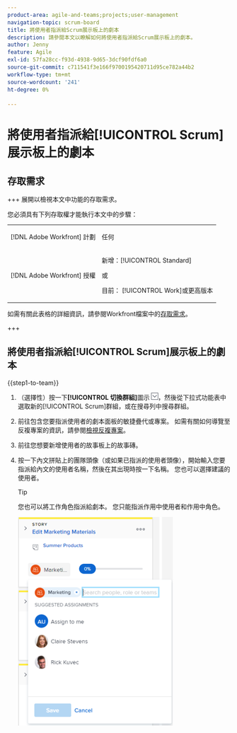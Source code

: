 ```yaml
---
product-area: agile-and-teams;projects;user-management
navigation-topic: scrum-board
title: 將使用者指派給Scrum展示板上的劇本
description: 請參閱本文以瞭解如何將使用者指派給Scrum展示板上的劇本。
author: Jenny
feature: Agile
exl-id: 57fa28cc-f93d-4938-9d65-3dcf90fdf6a0
source-git-commit: c711541f3e166f9700195420711d95ce782a44b2
workflow-type: tm+mt
source-wordcount: '241'
ht-degree: 0%

---
```


# 將使用者指派給[!UICONTROL Scrum]展示板上的劇本

## 存取需求

+++ 展開以檢視本文中功能的存取需求。

您必須具有下列存取權才能執行本文中的步驟：

<table style="table-layout:auto"> 
 <tbody> 
  <tr> 
   <td role="rowheader">[!DNL Adobe Workfront] 計劃</td> 
   <td> <p>任何</p> </td> 
  </tr> 
  <tr> 
   <td role="rowheader">[!DNL Adobe Workfront] 授權</td> 
   <td> <p>新增：[!UICONTROL Standard]</p> 
   或
   <p>目前： [!UICONTROL Work]或更高版本</p> </td> 
  </tr>
 </tbody> 
</table>

如需有關此表格的詳細資訊，請參閱Workfront檔案中的[存取需求](/help/quicksilver/administration-and-setup/add-users/access-levels-and-object-permissions/access-level-requirements-in-documentation.md)。

+++

## 將使用者指派給[!UICONTROL Scrum]展示板上的劇本

{{step1-to-team}}

1. （選擇性）按一下&#x200B;**[!UICONTROL 切換群組]**&#x200B;圖示![切換群組圖示](assets/switch-team-icon.png)，然後從下拉式功能表中選取新的[!UICONTROL Scrum]群組，或在搜尋列中搜尋群組。

1. 前往包含您要指派使用者的劇本面板的敏捷疊代或專案。 如需有關如何導覽至反複專案的資訊，請參閱[檢視反複專案](../../../agile/use-scrum-in-an-agile-team/iterations/view-iteration.md)。
1. 前往您想要新增使用者的故事板上的故事磚。
1. 按一下內文拼貼上的團隊頭像（或如果已指派的使用者頭像），開始輸入您要指派給內文的使用者名稱，然後在其出現時按一下名稱。 您也可以選擇建議的使用者。

   >[!TIP]
   >
   >您也可以將工作角色指派給劇本。 您只能指派作用中使用者和作用中角色。

   ![新增工作分派至劇本卡](assets/addassignmenttostorycard-350x472.png)
